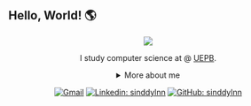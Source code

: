 ## Hello, World! 🌎

<div align="center">
  
<img src="https://github.blog/wp-content/uploads/2018/10/46896184-b679fc80-ce30-11e8-88bf-921e9b788f7c.gif?resize=200%2C200" />

I study computer science at @ [UEPB](https://uepb.edu.br).

<details>
  <summary> More about me</summary>
<div align="left">
 
``` js
const stebs = {
    personal: {
        name: 'Sinddy Nóbrega ',
        birthDate: '2004-04-15',
        pronouns: 'she' | 'her',
        interests: ['music', 'games', 'language learning', 'anime'],
        motivation: [
            'Making life easier and smarter through tech',
        ],
    },
    technical: {
        technologies: {
            frontEnd: {
                Javascript: [],
                HTML: [],
                CSS: [],
            },
            backEnd: {
                Python: [],
                Javascript: [],
            },
        },
    },
}
```
  </div>
</details>

[![Gmail](https://img.shields.io/twitter/url?label=email&logo=gmail&style=social&url=http%3A%2F%2Fmailto%3Astephanyn7%40gmail.com)](mailto:sinddylnn@gmail.com)
[![Linkedin: sinddylnn](https://img.shields.io/badge/-sinddylnn-blue?style=flat-square&logo=Linkedin&logoColor=white&link=https://www.linkedin.com/in/sinddylnn/)](https://www.linkedin.com/in/sinddylnn/)
[![GitHub: sinddylnn](https://img.shields.io/github/followers/sinddylnn?label=follow&style=social)](https://github.com/sinddylnn)
</div>
